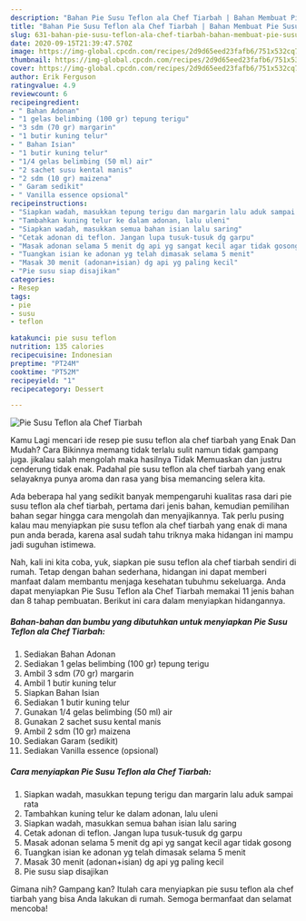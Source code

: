 ```yaml
---
description: "Bahan Pie Susu Teflon ala Chef Tiarbah | Bahan Membuat Pie Susu Teflon ala Chef Tiarbah Yang Bisa Manjain Lidah"
title: "Bahan Pie Susu Teflon ala Chef Tiarbah | Bahan Membuat Pie Susu Teflon ala Chef Tiarbah Yang Bisa Manjain Lidah"
slug: 631-bahan-pie-susu-teflon-ala-chef-tiarbah-bahan-membuat-pie-susu-teflon-ala-chef-tiarbah-yang-bisa-manjain-lidah
date: 2020-09-15T21:39:47.570Z
image: https://img-global.cpcdn.com/recipes/2d9d65eed23fafb6/751x532cq70/pie-susu-teflon-ala-chef-tiarbah-foto-resep-utama.jpg
thumbnail: https://img-global.cpcdn.com/recipes/2d9d65eed23fafb6/751x532cq70/pie-susu-teflon-ala-chef-tiarbah-foto-resep-utama.jpg
cover: https://img-global.cpcdn.com/recipes/2d9d65eed23fafb6/751x532cq70/pie-susu-teflon-ala-chef-tiarbah-foto-resep-utama.jpg
author: Erik Ferguson
ratingvalue: 4.9
reviewcount: 6
recipeingredient:
- " Bahan Adonan"
- "1 gelas belimbing (100 gr) tepung terigu"
- "3 sdm (70 gr) margarin"
- "1 butir kuning telur"
- " Bahan Isian"
- "1 butir kuning telur"
- "1/4 gelas belimbing (50 ml) air"
- "2 sachet susu kental manis"
- "2 sdm (10 gr) maizena"
- " Garam sedikit"
- " Vanilla essence opsional"
recipeinstructions:
- "Siapkan wadah, masukkan tepung terigu dan margarin lalu aduk sampai rata"
- "Tambahkan kuning telur ke dalam adonan, lalu uleni"
- "Siapkan wadah, masukkan semua bahan isian lalu saring"
- "Cetak adonan di teflon. Jangan lupa tusuk-tusuk dg garpu"
- "Masak adonan selama 5 menit dg api yg sangat kecil agar tidak gosong"
- "Tuangkan isian ke adonan yg telah dimasak selama 5 menit"
- "Masak 30 menit (adonan+isian) dg api yg paling kecil"
- "Pie susu siap disajikan"
categories:
- Resep
tags:
- pie
- susu
- teflon

katakunci: pie susu teflon 
nutrition: 135 calories
recipecuisine: Indonesian
preptime: "PT24M"
cooktime: "PT52M"
recipeyield: "1"
recipecategory: Dessert

---
```



![Pie Susu Teflon ala Chef Tiarbah](https://img-global.cpcdn.com/recipes/2d9d65eed23fafb6/751x532cq70/pie-susu-teflon-ala-chef-tiarbah-foto-resep-utama.jpg)

Kamu Lagi mencari ide resep pie susu teflon ala chef tiarbah yang Enak Dan Mudah? Cara Bikinnya memang tidak terlalu sulit namun tidak gampang juga. jikalau salah mengolah maka hasilnya Tidak Memuaskan dan justru cenderung tidak enak. Padahal pie susu teflon ala chef tiarbah yang enak selayaknya punya aroma dan rasa yang bisa memancing selera kita.



Ada beberapa hal yang sedikit banyak mempengaruhi kualitas rasa dari pie susu teflon ala chef tiarbah, pertama dari jenis bahan, kemudian pemilihan bahan segar hingga cara mengolah dan menyajikannya. Tak perlu pusing kalau mau menyiapkan pie susu teflon ala chef tiarbah yang enak di mana pun anda berada, karena asal sudah tahu triknya maka hidangan ini mampu jadi suguhan istimewa.


Nah, kali ini kita coba, yuk, siapkan pie susu teflon ala chef tiarbah sendiri di rumah. Tetap dengan bahan sederhana, hidangan ini dapat memberi manfaat dalam membantu menjaga kesehatan tubuhmu sekeluarga. Anda dapat menyiapkan Pie Susu Teflon ala Chef Tiarbah memakai 11 jenis bahan dan 8 tahap pembuatan. Berikut ini cara dalam menyiapkan hidangannya.

<!--inarticleads1-->

##### Bahan-bahan dan bumbu yang dibutuhkan untuk menyiapkan Pie Susu Teflon ala Chef Tiarbah:

1. Sediakan  Bahan Adonan
1. Sediakan 1 gelas belimbing (100 gr) tepung terigu
1. Ambil 3 sdm (70 gr) margarin
1. Ambil 1 butir kuning telur
1. Siapkan  Bahan Isian
1. Sediakan 1 butir kuning telur
1. Gunakan 1/4 gelas belimbing (50 ml) air
1. Gunakan 2 sachet susu kental manis
1. Ambil 2 sdm (10 gr) maizena
1. Sediakan  Garam (sedikit)
1. Sediakan  Vanilla essence (opsional)




<!--inarticleads2-->

##### Cara menyiapkan Pie Susu Teflon ala Chef Tiarbah:

1. Siapkan wadah, masukkan tepung terigu dan margarin lalu aduk sampai rata
1. Tambahkan kuning telur ke dalam adonan, lalu uleni
1. Siapkan wadah, masukkan semua bahan isian lalu saring
1. Cetak adonan di teflon. Jangan lupa tusuk-tusuk dg garpu
1. Masak adonan selama 5 menit dg api yg sangat kecil agar tidak gosong
1. Tuangkan isian ke adonan yg telah dimasak selama 5 menit
1. Masak 30 menit (adonan+isian) dg api yg paling kecil
1. Pie susu siap disajikan




Gimana nih? Gampang kan? Itulah cara menyiapkan pie susu teflon ala chef tiarbah yang bisa Anda lakukan di rumah. Semoga bermanfaat dan selamat mencoba!
